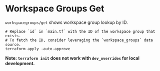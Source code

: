 # Workspace Groups Get

`workspacegroups/get` shows workspace group lookup by ID.

~~~ shell
# Replace `id` in `main.tf` with the ID of the workspace group that exists.
# To fetch the ID, consider leveraging the `workspace_groups` data source.
terraform apply -auto-approve
~~~

**Note: `terraform init` does not work with `dev_overrides` for local development.**
